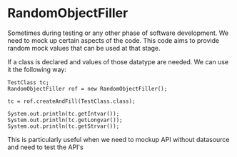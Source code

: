 # RandomObjectFiller


Sometimes during testing or any other phase of software development. We need to mock up certain aspects of the code.
This code aims to provide random mock values that can be used at that stage.

If a class is declared and values of those datatype are needed. We can use it the following way: 

    TestClass tc;
    RandomObjectFiller rof = new RandomObjectFiller();
    
    tc = rof.createAndFill(TestClass.class);
    
    System.out.println(tc.getIntvar());
    System.out.println(tc.getLongvar());
    System.out.println(tc.getStrvar());
    
This is particularly useful when we need to mockup API without datasource and need to test the API's

